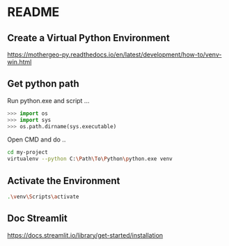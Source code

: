 # README 

## Create a Virtual Python Environment
https://mothergeo-py.readthedocs.io/en/latest/development/how-to/venv-win.html
## Get python path
Run python.exe and script ...

```python
>>> import os
>>> import sys
>>> os.path.dirname(sys.executable)
```

Open CMD and do ..

```bash
cd my-project
virtualenv --python C:\Path\To\Python\python.exe venv
```

## Activate the Environment
```bash
.\venv\Scripts\activate
```
## Doc Streamlit

https://docs.streamlit.io/library/get-started/installation